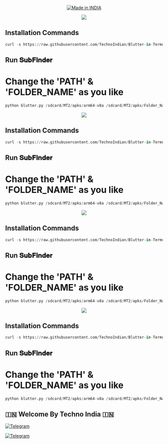 <p align="center">
<a href="https://t.me/rktechnoindians"><img title="Made in INDIA" src="https://img.shields.io/badge/MADE%20IN-INDIA-SCRIPT?colorA=%23ff8100&colorB=%23017e40&colorC=%23ff0000&style=for-the-badge"></a>
</p>

<a name="readme-top"></a>



<p align="center"> 
<a href="https://t.me/rktechnoindians"><img src="https://readme-typing-svg.herokuapp.com?font=Fira+Code&weight=800&size=35&pause=1000&color=F74848&center=true&vCenter=true&random=false&width=435&lines=𝐒𝐮𝐛𝐅𝐢𝐧𝐝𝐞𝐫-𝐢𝐧-𝐓𝐞𝐫𝐦𝐮𝐱" /></a>
 </p>




## Installation Commands
```python
curl -s https://raw.githubusercontent.com/TechnoIndian/Blutter-in-Termux/main/Blutter-in-Termux.sh | bash
```

## Run 𝐒𝐮𝐛𝐅𝐢𝐧𝐝𝐞𝐫
# Change the 'PATH' & 'FOLDER_NAME' as you like
```python
python blutter.py /sdcard/MT2/apks/arm64-v8a /sdcard/MT2/apks/Folder_Name
```

<p align="center"> 
<a href="https://t.me/rktechnoindians"><img src="https://readme-typing-svg.herokuapp.com?font=Fira+Code&weight=800&size=35&pause=1000&color=F74848&center=true&vCenter=true&random=false&width=435&lines=𝐁𝐮𝐠𝐒𝐜𝐚𝐧𝐞𝐫-𝐆𝐨-𝐢𝐧-𝐓𝐞𝐫𝐦𝐮𝐱" /></a>
 </p>


 ## Installation Commands
```python
curl -s https://raw.githubusercontent.com/TechnoIndian/Blutter-in-Termux/main/Blutter-in-Termux.sh | bash
```

## Run 𝐒𝐮𝐛𝐅𝐢𝐧𝐝𝐞𝐫
# Change the 'PATH' & 'FOLDER_NAME' as you like
```python
python blutter.py /sdcard/MT2/apks/arm64-v8a /sdcard/MT2/apks/Folder_Name
```



<p align="center"> 
<a href="https://t.me/rktechnoindians"><img src="https://readme-typing-svg.herokuapp.com?font=Fira+Code&weight=800&size=35&pause=1000&color=F74848&center=true&vCenter=true&random=false&width=435&lines=𝐁𝐮𝐠𝐒𝐜𝐚𝐧𝐞𝐫-𝐢𝐧-𝐓𝐞𝐫𝐦𝐮𝐱" /></a>
 </p>


 ## Installation Commands
```python
curl -s https://raw.githubusercontent.com/TechnoIndian/Blutter-in-Termux/main/Blutter-in-Termux.sh | bash
```

## Run 𝐒𝐮𝐛𝐅𝐢𝐧𝐝𝐞𝐫
# Change the 'PATH' & 'FOLDER_NAME' as you like
```python
python blutter.py /sdcard/MT2/apks/arm64-v8a /sdcard/MT2/apks/Folder_Name
```


<p align="center"> 
<a href="https://t.me/rktechnoindians"><img src="https://readme-typing-svg.herokuapp.com?font=Fira+Code&weight=800&size=35&pause=1000&color=F74848&center=true&vCenter=true&random=false&width=435&lines=𝐍𝐦𝐚𝐩-𝐢𝐧-𝐓𝐞𝐫𝐦𝐮𝐱" /></a>
 </p>


 ## Installation Commands
```python
curl -s https://raw.githubusercontent.com/TechnoIndian/Blutter-in-Termux/main/Blutter-in-Termux.sh | bash
```

## Run 𝐒𝐮𝐛𝐅𝐢𝐧𝐝𝐞𝐫
# Change the 'PATH' & 'FOLDER_NAME' as you like
```python
python blutter.py /sdcard/MT2/apks/arm64-v8a /sdcard/MT2/apks/Folder_Name
```



## 🇮🇳 Welcome By Techno India 🇮🇳

[![Telegram](https://img.shields.io/badge/TELEGRAM-CHANNEL-red?style=for-the-badge&logo=telegram)](https://t.me/rktechnoindians)
  </a><p>
[![Telegram](https://img.shields.io/badge/TELEGRAM-OWNER-red?style=for-the-badge&logo=telegram)](https://t.me/RK_TECHNO_INDIA)
</p>
